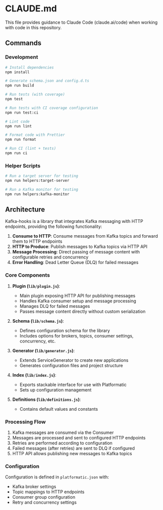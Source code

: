 # CLAUDE.md

This file provides guidance to Claude Code (claude.ai/code) when working with code in this repository.

## Commands

### Development

```bash
# Install dependencies
npm install

# Generate schema.json and config.d.ts
npm run build

# Run tests (with coverage)
npm test

# Run tests with CI coverage configuration
npm run test:ci

# Lint code
npm run lint

# Format code with Prettier
npm run format

# Run CI (lint + tests)
npm run ci
```

### Helper Scripts

```bash
# Run a target server for testing
npm run helpers:target-server

# Run a Kafka monitor for testing
npm run helpers:kafka-monitor
```

## Architecture

Kafka-hooks is a library that integrates Kafka messaging with HTTP endpoints, providing the following functionality:

1. **Consume to HTTP**: Consume messages from Kafka topics and forward them to HTTP endpoints
2. **HTTP to Produce**: Publish messages to Kafka topics via HTTP API
3. **Message Processing**: Direct passing of message content with configurable retries and concurrency
4. **Error Handling**: Dead Letter Queue (DLQ) for failed messages

### Core Components

1. **Plugin (`lib/plugin.js`)**: 
   - Main plugin exposing HTTP API for publishing messages
   - Handles Kafka consumer setup and message processing
   - Manages DLQ for failed messages
   - Passes message content directly without custom serialization

2. **Schema (`lib/schema.js`)**: 
   - Defines configuration schema for the library
   - Includes options for brokers, topics, consumer settings, concurrency, etc.

3. **Generator (`lib/generator.js`)**: 
   - Extends ServiceGenerator to create new applications
   - Generates configuration files and project structure

4. **Index (`lib/index.js`)**: 
   - Exports stackable interface for use with Platformatic
   - Sets up configuration management

5. **Definitions (`lib/definitions.js`)**: 
   - Contains default values and constants

### Processing Flow

1. Kafka messages are consumed via the Consumer
2. Messages are processed and sent to configured HTTP endpoints
3. Retries are performed according to configuration
4. Failed messages (after retries) are sent to DLQ if configured
5. HTTP API allows publishing new messages to Kafka topics

### Configuration

Configuration is defined in `platformatic.json` with:
- Kafka broker settings
- Topic mappings to HTTP endpoints
- Consumer group configuration
- Retry and concurrency settings